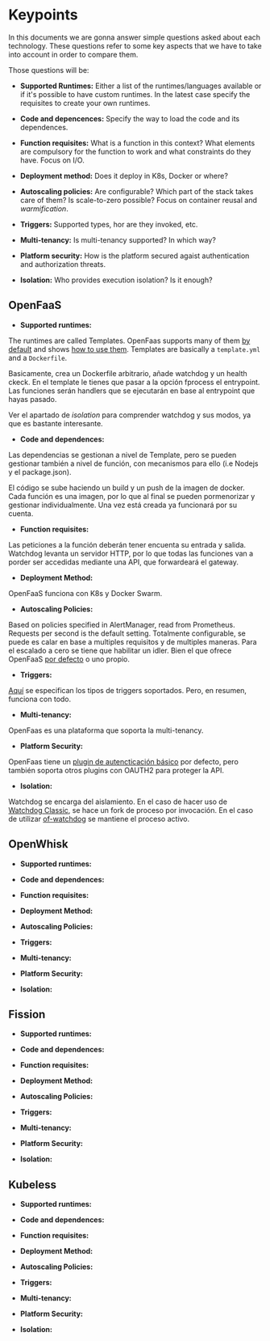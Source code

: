 # Keypoints

In this documents we are gonna answer simple questions asked about each technology. These questions refer to some key aspects that we have to take into account in order to compare them. 

Those questions will be:

- **Supported Runtimes:** Either a list of the runtimes/languages available or if it's possible to have custom runtimes. In the latest case specify the requisites to create your own runtimes.

- **Code and depencences:** Specify the way to load the code and its dependences.

- **Function requisites:** What is a function in this context? What elements are compulsory for the function to work and what constraints do they have. Focus on I/O.

- **Deployment method:** Does it deploy in K8s, Docker or where?

- **Autoscaling policies:** Are configurable? Which part of the stack takes care of them? Is scale-to-zero possible? Focus on container reusal and *warmification*.

- **Triggers:** Supported types, hor are they invoked, etc.

- **Multi-tenancy:** Is multi-tenancy supported? In which way?

- **Platform security:** How is the platform secured agaist authentication and authorization threats.

- **Isolation:** Who provides execution isolation? Is it enough?

## **OpenFaaS**

- **Supported runtimes:**

The runtimes are called Templates. OpenFaas supports many of them [by default](https://github.com/openfaas/templates) and shows [how to use them](https://docs.openfaas.com/cli/templates/). Templates are basically a `template.yml` and a `Dockerfile`.

Basicamente, crea un Dockerfile arbitrario, añade watchdog y un health ckeck. En el template le tienes que pasar a la opción fprocess el entrypoint. Las funciones serán handlers que se ejecutarán en base al entrypoint que hayas pasado.

Ver el apartado de _isolation_ para comprender watchdog y sus modos, ya que es bastante interesante.

- **Code and dependences:**

Las dependencias se gestionan a nivel de Template, pero se pueden gestionar también a nivel de función, con mecanismos para ello (i.e Nodejs y el package.json).

El código se sube haciendo un build y un push de la imagen de docker. Cada función es una imagen, por lo que al final se pueden pormenorizar y gestionar individualmente. Una vez está creada ya funcionará por su cuenta.

- **Function requisites:**

Las peticiones a la función deberán tener encuenta su entrada y salida. Watchdog levanta un servidor HTTP, por lo que todas las funciones van a porder ser accedidas mediante una API, que forwardeará el gateway.

- **Deployment Method:**

OpenFaaS funciona con K8s y Docker Swarm.

- **Autoscaling Policies:**

Based on policies specified in AlertManager, read from Prometheus. Requests per second is the default setting. Totalmente configurable, se puede es calar en base a multiples requisitos y de multiples maneras. Para el escalado a cero se tiene que habilitar un idler. Bien el que ofrece OpenFaaS [por defecto](https://github.com/openfaas-incubator/faas-idler) o uno propio.

- **Triggers:**

[Aquí](https://docs.openfaas.com/reference/triggers/) se especifican los tipos de triggers soportados. Pero, en resumen, funciona con todo.

- **Multi-tenancy:**

OpenFaas es una plataforma que soporta la multi-tenancy.

- **Platform Security:**

OpenFaas tiene un [plugin de autencticación básico](https://github.com/openfaas/faas/tree/master/auth/basic-auth) por defecto, pero también soporta otros plugins con OAUTH2 para proteger la API.

- **Isolation:**

Watchdog se encarga del aislamiento. En el caso de hacer uso de [Watchdog Classic](https://github.com/openfaas/faas/tree/master/watchdog), se hace un fork de proceso por invocación. En el caso de utilizar [of-watchdog](https://github.com/openfaas-incubator/of-watchdog/blob/master/README.md) se mantiene el proceso activo. 

## **OpenWhisk**

- **Supported runtimes:**

- **Code and dependences:**

- **Function requisites:**

- **Deployment Method:**

- **Autoscaling Policies:**

- **Triggers:**

- **Multi-tenancy:**

- **Platform Security:**

- **Isolation:**

## **Fission**

- **Supported runtimes:**

- **Code and dependences:**

- **Function requisites:**

- **Deployment Method:**

- **Autoscaling Policies:**

- **Triggers:**

- **Multi-tenancy:**

- **Platform Security:**

- **Isolation:**

## **Kubeless**

- **Supported runtimes:**

- **Code and dependences:**

- **Function requisites:**

- **Deployment Method:**

- **Autoscaling Policies:**

- **Triggers:**

- **Multi-tenancy:**

- **Platform Security:**

- **Isolation:**